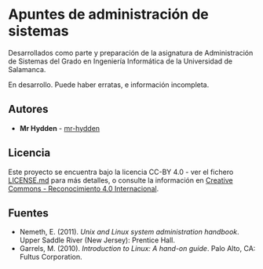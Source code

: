 # Apuntes de administración de sistemas

Desarrollados como parte y preparación de la asignatura de Administración
de  Sistemas  del  Grado  en  Ingeniería  Informática de la Universidad de
Salamanca.

En desarrollo. Puede haber erratas, e información incompleta.

## Autores

* **Mr Hydden** - [mr-hydden](https://github.com/mr-hydden)

## Licencia

Este proyecto se encuentra bajo la licencia CC-BY 4.0 - ver el fichero [LICENSE.md](LICENSE.md) para más detalles, o consulte la información en
[Creative Commons - Reconocimiento 4.0 Internacional](https://creativecommons.org/licenses/by/4.0/deed.es_ES).

## Fuentes

* Nemeth, E. (2011). *Unix and Linux system administration handbook*. Upper Saddle River (New Jersey): Prentice Hall.
* Garrels, M. (2010). *Introduction to Linux: A hand-on guide*. Palo Alto, CA: Fultus Corporation.

